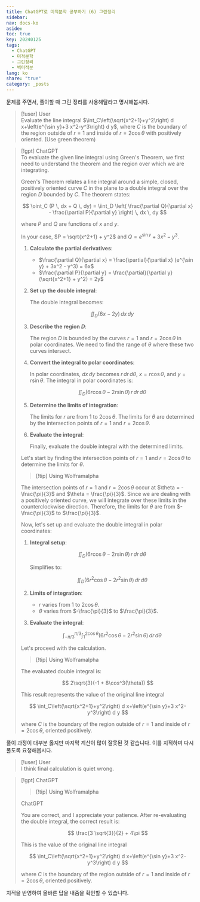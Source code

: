 ```yaml
---  
title: ChatGPT로 미적분학 공부하기 (6) 그린정리  
sidebar:   
nav: docs-ko  
aside:   
toc: true  
key: 20240125  
tags:  
  - ChatGPT  
  - 미적분학  
  - 그린정리  
  - 벡터적분  
lang: ko  
share: "true"  
category: _posts  
---  
```

  
  
문제를 주면서, 풀이할 때 그린 정리를 사용해달라고 명시해봅시다.  
  
>[!user] User  
> Evaluate the line integral $\int_C\left(\sqrt{x^2+1}+y^2\right) d x+\left(e^{\sin y}+3 x^2-y^3\right) d y$, where $C$ is the boundary of the region outside of $r=1$ and inside of $r=2 \cos \theta$ with positively oriented. (Use green theorem)  
  
>[!gpt] ChatGPT  
To evaluate the given line integral using Green's Theorem, we first need to understand the theorem and the region over which we are integrating.  
>   
> Green's Theorem relates a line integral around a simple, closed, positively oriented curve $C$ in the plane to a double integral over the region $D$ bounded by $C$. The theorem states:  
>   
> $$  
> \oint_C (P \, dx + Q \, dy) = \iint_D \left( \frac{\partial Q}{\partial x} - \frac{\partial P}{\partial y} \right) \, dx \, dy  
> $$  
>   
> where $P$ and $Q$ are functions of $x$ and $y$.  
>   
> In your case, $P = \sqrt{x^2+1} + y^2$ and $Q = e^{\sin y} + 3x^2 - y^3$.  
>   
> 1. **Calculate the partial derivatives**:  
>   
>    - $\frac{\partial Q}{\partial x} = \frac{\partial}{\partial x} (e^{\sin y} + 3x^2 - y^3) = 6x$  
>    - $\frac{\partial P}{\partial y} = \frac{\partial}{\partial y} (\sqrt{x^2+1} + y^2) = 2y$  
>   
> 2. **Set up the double integral**:  
>   
>    The double integral becomes:  
>   
>    $$  
>    \iint_D (6x - 2y) \, dx \, dy  
>    $$  
>   
> 3. **Describe the region $D$**:  
>   
>    The region $D$ is bounded by the curves $r = 1$ and $r = 2\cos\theta$ in polar coordinates. We need to find the range of $\theta$ where these two curves intersect.  
>   
> 4. **Convert the integral to polar coordinates**:  
>   
>    In polar coordinates, $dx \, dy$ becomes $r \, dr \, d\theta$, $x = r\cos\theta$, and $y = r\sin\theta$. The integral in polar coordinates is:  
>   
>    $$  
>    \iint_D (6r\cos\theta - 2r\sin\theta) \, r \, dr \, d\theta  
>    $$  
>   
> 5. **Determine the limits of integration**:  
>   
>    The limits for $r$ are from 1 to $2\cos\theta$. The limits for $\theta$ are determined by the intersection points of $r = 1$ and $r = 2\cos\theta$.  
>   
> 6. **Evaluate the integral**:  
>   
>    Finally, evaluate the double integral with the determined limits.  
>   
> Let's start by finding the intersection points of $r = 1$ and $r = 2\cos\theta$ to determine the limits for $\theta$.  
>   
> >[!tip] Using Wolframalpha  
>   
> The intersection points of $r = 1$ and $r = 2\cos\theta$ occur at $\theta = -\frac{\pi}{3}$ and $\theta = \frac{\pi}{3}$. Since we are dealing with a positively oriented curve, we will integrate over these limits in the counterclockwise direction. Therefore, the limits for $\theta$ are from $-\frac{\pi}{3}$ to $\frac{\pi}{3}$.  
>   
> Now, let's set up and evaluate the double integral in polar coordinates:  
>   
> 1. **Integral setup**:  
>   
>    $$  
>    \iint_D (6r\cos\theta - 2r\sin\theta) \, r \, dr \, d\theta  
>    $$  
>   
>    Simplifies to:  
>   
>    $$  
>    \iint_D (6r^2\cos\theta - 2r^2\sin\theta) \, dr \, d\theta  
>    $$  
>   
> 2. **Limits of integration**:  
>   
>    - $r$ varies from 1 to $2\cos\theta$.  
>    - $\theta$ varies from $-\frac{\pi}{3}$ to $\frac{\pi}{3}$.  
>   
> 3. **Evaluate the integral**:  
>   
>    $$  
>    \int_{-\pi/3}^{\pi/3} \int_{1}^{2\cos\theta} (6r^2\cos\theta - 2r^2\sin\theta) \, dr \, d\theta  
>    $$  
>   
> Let's proceed with the calculation.  
>   
>  >[!tip] Using Wolframalpha  
>   
> The evaluated double integral is:  
>   
> $$  
> 2\sqrt{3}(-1 + 8\cos^3(\theta))  
> $$  
>   
> This result represents the value of the original line integral   
>   
> $$  
> \int_C\left(\sqrt{x^2+1}+y^2\right) d x+\left(e^{\sin y}+3 x^2-y^3\right) d y  
> $$  
>   
> where $C$ is the boundary of the region outside of $r=1$ and inside of $r=2 \cos \theta$, oriented positively.  
  
풀이 과정이 대부분 옳지만 마지막 계산이 많이 잘못된 것 같습니다. 이를 지적하며 다시 풀도록 요청해봅시다.  
  
>[!user] User  
> I think final calculation is quiet wrong.  
  
>[!gpt] ChatGPT  
>  
>   
>  >[!tip] Using Wolframalpha  
>   
> ChatGPT  
>   
> You are correct, and I appreciate your patience. After re-evaluating the double integral, the correct result is:  
>   
> $$  
> \frac{3 \sqrt{3}}{2} + 4\pi  
> $$  
>   
> This is the value of the original line integral   
>   
> $$  
> \int_C\left(\sqrt{x^2+1}+y^2\right) d x+\left(e^{\sin y}+3 x^2-y^3\right) d y  
> $$  
>   
> where $C$ is the boundary of the region outside of $r=1$ and inside of $r=2 \cos \theta$, oriented positively.  
>   
  
지적을 반영하여 올바른 답을 내줌을 확인할 수 있습니다.